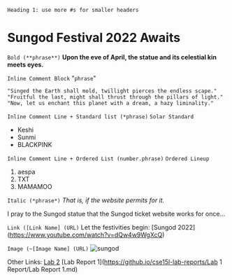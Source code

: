 `Heading 1: use more #s for smaller headers`
# Sungod Festival 2022 Awaits

`Bold (**phrase**)`
**Upon the eve of April, the statue and its celestial kin meets eyes.**

`Inline Comment Block` "`phrase`"
```
"Singed the Earth shall mold, twillight pierces the endless scape."
"Fruitful the last, might shall thrust through the pillars of light."
"Now, let us enchant this planet with a dream, a hazy liminality."
```
`Inline Comment Line + Standard list (*phrase)`
`Solar Standard`
* Keshi
* Sunmi
* BLACKPINK

`Inline Comment Line + Ordered List (number.phrase)`
`Ordered Lineup`
1. aespa
2. TXT
3. MAMAMOO

`Italic (*phrase*)`
*That is, if the website permits for it.*

I pray to the Sungod statue that the Sungod ticket website works for once...

`Link ([Link Name] (URL)`
Let the festivities begin:
[Sungod 2022] (https://www.youtube.com/watch?v=dQw4w9WgXcQ)

`Image (~[Image Name] (URL)`
![sungod](https://user-images.githubusercontent.com/73847942/162285215-427ea37c-2025-48e5-ae7f-44e741888e17.jpeg)


Other Links:
[Lab 2](https://ddavevo.github.io/cse15l-lab-reports/lab-report-1-week-2.html) 
[Lab Report 1](https://github.io/cse15l-lab-reports/Lab 1 Report/Lab Report 1.md)

